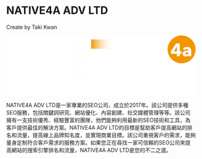 # NATIVE4A ADV LTD

Create by Taki Kwan

![An article page of the starter blog](./src/img/2023_native4a_logo_p.svg "An article page of the starter blog")

NATIVE4A ADV LTD是一家專業的SEO公司，成立於2017年。該公司提供多種SEO服務，包括關鍵詞研究、網站優化、內容創建、社交媒體管理等等。該公司擁有一支技術優秀、經驗豐富的團隊，他們能夠利用最新的SEO技術和工具，為客戶提供最佳的解決方案。NATIVE4A ADV LTD的目標是幫助客戶提高網站的排名和流量，提高線上品牌知名度，並實現商業目標。該公司重視客戶的需求，能夠量身定制符合客戶需求的服務方案。如果您正在尋找一家可信賴的SEO公司來提高網站的搜索引擎排名和流量，NATIVE4A ADV LTD是您的不二之選。
